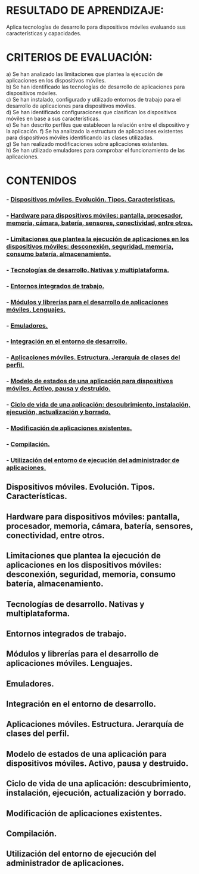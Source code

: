 # RESULTADO DE APRENDIZAJE:
Aplica tecnologías de desarrollo para dispositivos móviles evaluando sus características y capacidades.


# CRITERIOS DE EVALUACIÓN:
a) Se han analizado las limitaciones que plantea la ejecución de aplicaciones en los dispositivos móviles.  
b) Se han identificado las tecnologías de desarrollo de aplicaciones para dispositivos móviles.  
c) Se han instalado, configurado y utilizado entornos de trabajo para el desarrollo de aplicaciones para dispositivos móviles.  
d) Se han identificado configuraciones que clasifican los dispositivos móviles en base a sus características.  
e) Se han descrito perfiles que establecen la relación entre el dispositivo y la aplicación. 
f) Se ha analizado la estructura de aplicaciones existentes para dispositivos móviles identificando las clases utilizadas.  
g) Se han realizado modificaciones sobre aplicaciones existentes.  
h) Se han utilizado emuladores para comprobar el funcionamiento de las aplicaciones.  

# CONTENIDOS
### - [Dispositivos móviles. Evolución. Tipos. Características.](#uno)
### - [Hardware para dispositivos móviles: pantalla, procesador, memoria, cámara, batería, sensores, conectividad, entre otros.](#dos)
### - [Limitaciones que plantea la ejecución de aplicaciones en los dispositivos móviles: desconexión, seguridad, memoria, consumo batería, almacenamiento.](#tres)
### - [Tecnologías de desarrollo. Nativas y multiplataforma.](#cuatro)
### - [Entornos integrados de trabajo.](#cinco)
### - [Módulos y librerías para el desarrollo de aplicaciones móviles. Lenguajes.](#seis)
### - [Emuladores.](#siete)
### - [Integración en el entorno de desarrollo.](#ocho)
### - [Aplicaciones móviles. Estructura. Jerarquía de clases del perfil.](#nueve)
### - [Modelo de estados de una aplicación para dispositivos móviles. Activo, pausa y destruido.](#diez)
### - [Ciclo de vida de una aplicación: descubrimiento, instalación, ejecución, actualización y borrado.](#once)
### - [Modificación de aplicaciones existentes.](#doce)
### - [Compilación.](#trece)
### - [Utilización del entorno de ejecución del administrador de aplicaciones.](#catorce)




<a name="uno"></a>
## Dispositivos móviles. Evolución. Tipos. Características.


<a name="dos"></a>
## Hardware para dispositivos móviles: pantalla, procesador, memoria, cámara, batería, sensores, conectividad, entre otros.


<a name="tres"></a>
## Limitaciones que plantea la ejecución de aplicaciones en los dispositivos móviles: desconexión, seguridad, memoria, consumo batería, almacenamiento.



<a name="cuatro"></a>
## Tecnologías de desarrollo. Nativas y multiplataforma.

<a name="cinco"></a>
## Entornos integrados de trabajo.



<a name="seis"></a>
## Módulos y librerías para el desarrollo de aplicaciones móviles. Lenguajes.


<a name="siete"></a>
## Emuladores.


<a name="ocho"></a>
## Integración en el entorno de desarrollo.


<a name="nueve"></a>
## Aplicaciones móviles. Estructura. Jerarquía de clases del perfil.


<a name="diez"></a>
## Modelo de estados de una aplicación para dispositivos móviles. Activo, pausa y destruido.

<a name="once"></a>
## Ciclo de vida de una aplicación: descubrimiento, instalación, ejecución, actualización y borrado.

<a name="doce"></a>
## Modificación de aplicaciones existentes.

<a name="trece"></a>
## Compilación.

<a name="catorce"></a>
## Utilización del entorno de ejecución del administrador de aplicaciones.









